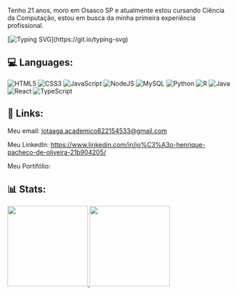 Tenho 21 anos, moro em Osasco SP e atualmente estou cursando Ciência da Computação, estou em busca da minha primeira experiência profissional.

[![Typing SVG](https://readme-typing-svg.herokuapp.com?font=Fira+Code&size=16&duration=3000&pause=1000&color=20F700&center=true&vCenter=true&width=435&lines=Software+Development!;Bem+vindo!;Fique+a+vontade+para+me+contatar!;Entra+aí+no+meu+portfólio!)](https://git.io/typing-svg)

## 💻 Languages:    
  ![HTML5](https://img.shields.io/badge/html5-%23E34F26.svg?style=for-the-badge&logo=html5&logoColor=white) ![CSS3](https://img.shields.io/badge/css3-%231572B6.svg?style=for-the-badge&logo=css3&logoColor=white) ![JavaScript](https://img.shields.io/badge/javascript-%23323330.svg?style=for-the-badge&logo=javascript&logoColor=%23F7DF1E)  ![NodeJS](https://img.shields.io/badge/node.js-6DA55F?style=for-the-badge&logo=node.js&logoColor=white)  ![MySQL](https://img.shields.io/badge/mysql-%2300f.svg?style=for-the-badge&logo=mysql&logoColor=white) ![Python](https://img.shields.io/badge/python-3670A0?style=for-the-badge&logo=python&logoColor=ffdd54) <!-- ![Kotlin](https://img.shields.io/badge/kotlin-%237F52FF.svg?style=for-the-badge&logo=kotlin&logoColor=white) --> ![R](https://img.shields.io/badge/r-%23276DC3.svg?style=for-the-badge&logo=r&logoColor=white)  ![Java](https://img.shields.io/badge/java-%23ED8B00.svg?style=for-the-badge&logo=openjdk&logoColor=white) ![React](https://img.shields.io/badge/react-%2320232a.svg?style=for-the-badge&logo=react&logoColor=%2361DAFB)  ![TypeScript](https://img.shields.io/badge/typescript-%23007ACC.svg?style=for-the-badge&logo=typescript&logoColor=white) 


## 📩 Links:
Meu email: jotaaga.academico822154533@gmail.com

Meu LinkedIn: https://www.linkedin.com/in/jo%C3%A3o-henrique-pacheco-de-oliveira-21b904205/

Meu Portifólio:
<div>
</div>

<div>
  
## 📊 Stats: 
  
  <a href="https://github.com/JHoliveira23">
  <img height="180em" src="https://github-readme-stats.vercel.app/api?username=JHoliveira23&show_icons=true&theme=highcontrast&include_all_commits=true&count_private=true"/>
  <img height="180em" src="https://github-readme-stats.vercel.app/api/top-langs/?username=JHoliveira23&layout=compact&langs_count=16&theme=highcontrast"/>
</div> 
